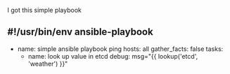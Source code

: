 I got this simple playbook

#!/usr/bin/env ansible-playbook
---
- name: simple ansible playbook ping
  hosts: all
  gather_facts: false
  tasks:    
  - name: look up value in etcd
    debug: msg="{{ lookup('etcd', 'weather') }}"